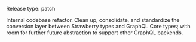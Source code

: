Release type: patch

Internal codebase refactor. Clean up, consolidate, and standardize the conversion layer
between Strawberry types and GraphQL Core types; with room for further future
abstraction to support other GraphQL backends.
